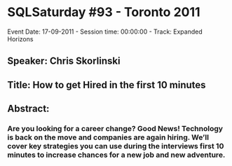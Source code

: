 # SQLSaturday #93 - Toronto 2011
Event Date: 17-09-2011 - Session time: 00:00:00 - Track: Expanded Horizons
## Speaker: Chris Skorlinski
## Title: How to get Hired in the first 10 minutes  
## Abstract:
### Are you looking for a career change?  Good News!  Technology is back on the move and companies are again hiring.  We’ll cover key strategies you can use during the interviews first 10 minutes to increase chances for a new job and new adventure.
